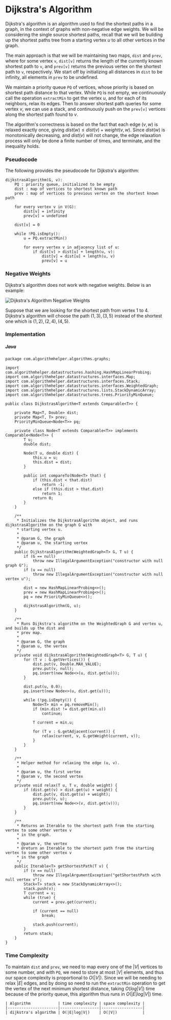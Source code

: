 # Dijkstra's Algorithm

Dijkstra's algorithm is an algorithm used to find the shortest paths in a graph, in the context of 
graphs with non-negative edge weights. We will be considering the single source shortest paths, 
recall that we will be building up the shortest paths tree from a starting vertex $u$ to all other 
vertices in the graph.

The main approach is that we will be maintaining two maps, `dist` and `prev`, where for some vertex 
`v`, `dist[v]` returns the length of the currently known shortest path to `v`, and `prev[v]`
returns the previous vertex on the shortest path to `v`, respectively. We start off by initializing
all distances in `dist` to be infinity, all elements in `prev` to be undefined. 

We maintain a priority queue `PQ` of vertices, whose priority is based on shortest path distance to 
that vertex. While `PQ` is not empty, we continuously call the operation `extractMin` to get the 
vertex $u$, and for each of its neighbors, relax its edges. Then to answer shortest path queries for 
some vertex $v$, we can use a stack, and continuously push on the `prev[v]` vertices along the 
shortest path found to $v$. 

The algorithm's correctness is based on the fact that each edge $(v, w)$ is relaxed exactly once, 
giving $dist(w) \leq dist(v) + weight(v, w)$. Since $dist(w)$ is monotonically decreasing, and 
$dist(v)$ will not change, the edge relaxation process will only be done a finite number of times,
and terminate, and the inequality holds.

### Pseudocode

The following provides the pseudocode for Dijkstra's algorithm:

```
dijkstrasAlgorithm(G, v):
    PQ : priority queue, initialized to be empty
    dist : map of vertices to shortest known path
    prev : map of vertices to previous vertex on the shortest known path

    for every vertex v in V(G):
        dist[v] = infinity
        prev[v] = undefined

    dist[v] = 0

    while !PQ.isEmpty():
        u = PQ.extractMin()

        for every vertex v in adjacency list of u:
            if dist[v] > dist[u] + length(u, v):
                dist[v] = dist[u] + length(u, v)
                prev[v] = u
```

### Negative Weights

Dijkstra's algorithm does not work with negative weights. Below is an example:

<img src="https://firebasestorage.googleapis.com/v0/b/algorithm-helper-storage.appspot.com/o/img%2Falgorithms%2Fgraphs%2Fdijkstras-algorithm-negative-weights.png?alt=media&token=1f87c1f3-4ae6-4801-ba30-dada6db03c23" alt="Dijkstra's Algorithm Negative Weights" class="img-fluid">

Suppose that we are looking for the shortest path from vertex $1$ to $4$. Dijkstra's algorithm will 
choose the path $(1, 3), (3, 5)$ instead of the shortest one which is $(1, 2), (2, 4), (4, 5)$.

### Implementation

##### Java

```
package com.algorithmhelper.algorithms.graphs;

import com.algorithmhelper.datastructures.hashing.HashMapLinearProbing;
import com.algorithmhelper.datastructures.interfaces.Map;
import com.algorithmhelper.datastructures.interfaces.Stack;
import com.algorithmhelper.datastructures.interfaces.WeightedGraph;
import com.algorithmhelper.datastructures.lists.StackDynamicArray;
import com.algorithmhelper.datastructures.trees.PriorityMinQueue;

public class DijkstrasAlgorithm<T extends Comparable<T>> {

    private Map<T, Double> dist;
    private Map<T, T> prev;
    PriorityMinQueue<Node<T>> pq;

    private class Node<T extends Comparable<T>> implements Comparable<Node<T>> {
        T u;
        double dist;

        Node(T u, double dist) {
            this.u = u;
            this.dist = dist;
        }

        public int compareTo(Node<T> that) {
            if (this.dist < that.dist)
                return -1;
            else if (this.dist > that.dist)
                return 1;
            return 0;
        }
    }

    /**
     * Initializes the DijkstrasAlgorithm object, and runs dijkstrasAlgorithm on the graph G with
     * starting vertex u.
     *
     * @param G, the graph
     * @param u, the starting vertex
     */
    public DijkstrasAlgorithm(WeightedGraph<T> G, T u) {
        if (G == null)
            throw new IllegalArgumentException("constructor with null graph G");
        if (u == null)
            throw new IllegalArgumentException("constructor with null vertex u");

        dist = new HashMapLinearProbing<>();
        prev = new HashMapLinearProbing<>();
        pq = new PriorityMinQueue<>();

        dijkstrasAlgorithm(G, u);
    }

    /**
     * Runs Dijkstra's algorithm on the WeightedGraph G and vertex u, and builds up the dist and
     * prev map.
     *
     * @param G, the graph
     * @param u, the vertex
     */
    private void dijkstrasAlgorithm(WeightedGraph<T> G, T u) {
        for (T v : G.getVertices()) {
            dist.put(v, Double.MAX_VALUE);
            prev.put(v, null);
            pq.insert(new Node<>(u, dist.get(u)));
        }

        dist.put(u, 0.0);
        pq.insert(new Node<>(u, dist.get(u)));

        while (!pq.isEmpty()) {
            Node<T> min = pq.removeMin();
            if (min.dist != dist.get(min.u))
                continue;

            T current = min.u;

            for (T v : G.getAdjacent(current)) {
                relax(current, v, G.getWeight(current, v));
            }
        }
    }

    /**
     * Helper method for relaxing the edge (u, v).
     *
     * @param u, the first vertex
     * @param v, the second vertex
     */
    private void relax(T u, T v, double weight) {
        if (dist.get(v) > dist.get(u) + weight) {
            dist.put(v, dist.get(u) + weight);
            prev.put(v, u);
            pq.insert(new Node<>(v, dist.get(v)));
        }
    }

    /**
     * Returns an Iterable to the shortest path from the starting vertex to some other vertex v
     * in the graph.
     *
     * @param v, the vertex
     * @return an Iterable to the shortest path from the starting vertex to some other vertex v
     * in the graph
     */
    public Iterable<T> getShortestPath(T v) {
        if (v == null)
            throw new IllegalArgumentException("getShortestPath with null vertex v");
        Stack<T> stack = new StackDynamicArray<>();
        stack.push(v);
        T current = v;
        while (true) {
            current = prev.get(current);

            if (current == null)
                break;

            stack.push(current);
        }
        return stack;
    }
}
```

### Time Complexity

To maintain `dist` and `prev`, we need to map every one of the $|V|$ vertices to some number, and 
with `PQ`, we need to store at most $|V|$ elements, and thus our space complexity is proportional 
to $O(|V|)$. Since we will be needing to relax $|E|$ edges, and by doing so need to run the 
`extractMin` operation to get the vertex of the next minimum shortest distance, taking $O(log|V|)$
time because of the priority queue, this algorithm thus runs in $O(|E|log|V|)$ time.

```
| Algorithm            | time complexity | space complexity |
|----------------------|-----------------|------------------|
| dijkstra's algorithm | O(|E|log|V|)    | O(|V|)           |
```
